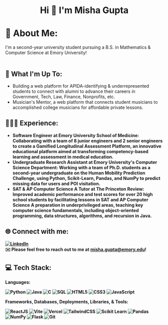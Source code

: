 <h1 align="center">Hi 👋 I'm Misha Gupta </h1>

# 💫 About Me:
  I'm a second-year university student pursuing a B.S. in Mathematics & Computer Science at Emory University! <br><br>

## 🚀 What I'm Up To:
- Building a web platform for APIDA-identifying & underrepresented students to connect with alumni to advance their careers in Government, Tech, Law, Finance, Nonprofits, etc.
- Musician's Mentor, a web platform that connects student musicians to accomplished college musicians for affordable private lessons.

## 👨🏻‍💼 Experience:
- <b>Software Engineer at Emory University School of Medicine:<b> Collaborating with a team of 8 junior engineers and 2 senior engineers to create a Gamified Longitudinal Assessment Platform, an innovative educational platform aimed at transforming competency-based learning and assessment in medical education.
- <b>Undergraduate Research Assistant at Emory University's Computer Science Department:</b> Working with a team of Ph.D. students as a second-year undergraduate on the Human Mobility Prediction Challenge, using Python, Scikit-Learn, Pandas, and NumPy to predict missing data for users and POI visitation.
- <b>SAT & AP Computer Science A Tutor at The Princeton Review:</b> Improved academic performance and test scores for over 20 high school students by facilitating lessons in SAT and AP Computer Science A preparation in underprivileged areas, teaching key computer science fundamentals, including object-oriented programming, data structures, algorithms, and recursion in Java.<br>

## 🌐 Connect with me:
[![LinkedIn](https://img.shields.io/badge/LinkedIn-%230077B5.svg?logo=linkedin&logoColor=white)](https://linkedin.com/in/mishasgupta) <br>
✉️ Please feel free to reach out to me at misha.gupta@emory.edu!

## 💻 Tech Stack:
Languages: 

![Python](https://img.shields.io/badge/Python-FFD43B?style=for-the-badge&logo=python&logoColor=blue)
![Java](https://img.shields.io/badge/java-%23ED8B00.svg?style=for-the-badge&logo=java&logoColor=white) 
![C](https://img.shields.io/badge/C-00599C?style=for-the-badge&logo=c&logoColor=white) 
![SQL](https://img.shields.io/badge/sql-%2307405e.svg?style=for-the-badge&logo=postgresql&logoColor=white) 
![HTML5](https://img.shields.io/badge/html5-%23E34F26.svg?style=for-the-badge&logo=html5&logoColor=white) 
![CSS3](https://img.shields.io/badge/css-%231572B6.svg?style=for-the-badge&logo=css3&logoColor=white) 
![JavaScript](https://img.shields.io/badge/javascript-%23323330.svg?style=for-the-badge&logo=javascript&logoColor=%23F7DF1E) 

Frameworks, Databases, Deployments, Libraries, & Tools:

![ReactJS](https://img.shields.io/badge/react-%2320232a.svg?style=for-the-badge&logo=react&logoColor=%2361DAFB) 
![Vite](https://img.shields.io/badge/Vite-B73BFE?style=for-the-badge&logo=vite&logoColor=FFD62E)
![Vercel](https://img.shields.io/badge/Vercel-000000?style=for-the-badge&logo=vercel&logoColor=white)
![TailwindCSS](https://img.shields.io/badge/Tailwind_CSS-38B2AC?style=for-the-badge&logo=tailwind-css&logoColor=white)
![Scikit Learn](https://img.shields.io/badge/scikit_learn-F7931E?style=for-the-badge&logo=scikit-learn&logoColor=white)
![Pandas](https://img.shields.io/badge/Pandas-2C2D72?style=for-the-badge&logo=pandas&logoColor=white)
![NumPy](https://img.shields.io/badge/Numpy-777BB4?style=for-the-badge&logo=numpy&logoColor=white)
![Flask](https://img.shields.io/badge/Flask-000000?style=for-the-badge&logo=flask&logoColor=white)
![Git](https://img.shields.io/badge/git-%23F05033.svg?style=for-the-badge&logo=git&logoColor=white)

